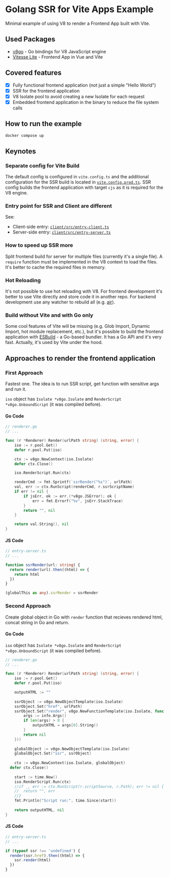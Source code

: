 # Golang SSR for Vite Apps Example

Minimal example of using V8 to render a Frontend App built with Vite.

## Used Packages

- [v8go](https://github.com/rogchap/v8go) - Go bindings for V8 JavaScript engine
- [Vitesse Lite](https://github.com/antfu/vitesse-lite) - Frontend App in Vue and Vite

## Covered features

- [x] Fully functional frontend application (not just a simple "Hello World")
- [x] SSR for the frontend application
- [x] V8 Isolate pool to avoid creating a new Isolate for each request
- [x] Embedded frontend application in the binary to reduce the file system calls

## How to run the example

```bash
docker compose up
```

## Keynotes

### Separate config for Vite Build

The default config is configured in `vite.config.ts` and the additional configuration for the SSR build is located in [`vite.config.prod.ts`](client/vite.config.prod.ts).
SSR config builds the frontend application with target `cjs` as it is required for the V8 engine.

### Entry point for SSR and Client are different

See:
- Client-side entry: [`client/src/entry-client.ts`](client/src/entry-client.ts)
- Server-side entry: [`client/src/entry-server.ts`](client/src/entry-server.ts)

### How to speed up SSR more

Split frontend build for server for multiple files (currently it's a single file).
A `require` function must be implemented in the V8 context to load the files.
It's better to cache the required files in memory.

### Hot Reloading

It's not possible to use hot reloading with V8. For frontend development it's better to use Vite directly and store code it in another repo. 
For backend development use any watcher to rebuild all (e.g. [air](https://github.com/cosmtrek/air)).

### Build without Vite and with Go only

Some cool features of Vite will be missing (e.g. Glob Import, Dynamic Import, hot module replacement, etc.), 
but it's possible to build the frontend application with [ESBuild](https://github.com/evanw/esbuild) - a Go-based bundler. It has a Go API and it's very fast.
Actually, it's used by Vite under the hood.

## Approaches to render the frontend application
### First Approach

Fastest one. The idea is to run SSR script, get function with sensitive args and run it.

`iso` object has `Isolate *v8go.Isolate` and `RenderScript *v8go.UnboundScript` (it was compiled before).

#### Go Code

```go
// renderer.go
// ...

func (r *Renderer) Render(urlPath string) (string, error) {
	iso := r.pool.Get()
	defer r.pool.Put(iso)

	ctx := v8go.NewContext(iso.Isolate)
	defer ctx.Close()

	iso.RenderScript.Run(ctx)

	renderCmd := fmt.Sprintf(`ssrRender("%s")`, urlPath)
	val, err := ctx.RunScript(renderCmd, r.ssrScriptName)
	if err != nil {
		if jsErr, ok := err.(*v8go.JSError); ok {
			err = fmt.Errorf("%v", jsErr.StackTrace)
		}
		return "", nil
	}

	return val.String(), nil
}
```

#### JS Code

```typescript
// entry-server.ts
// ...

function ssrRender(url: string) {
  return render(url).then((html) => {
    return html
  })
}

(globalThis as any).ssrRender = ssrRender
```


### Second Approach

Create global object in Go with `render` function that recieves rendered html, concat string in Go and return.

#### Go Code

`iso` object has `Isolate *v8go.Isolate` and `RenderScript *v8go.UnboundScript` (it was compiled before).

```go
// renderer.go
// ...

func (r *Renderer) Render(urlPath string) (string, error) {
	iso := r.pool.Get()
	defer r.pool.Put(iso)

	outputHTML := ""
	
	ssrObject := v8go.NewObjectTemplate(iso.Isolate)
	ssrObject.Set("href", urlPath)
	ssrObject.Set("render", v8go.NewFunctionTemplate(iso.Isolate, func(info *v8go.FunctionCallbackInfo) *v8go.Value {
		args := info.Args()
		if len(args) > 0 {
			outputHTML = args[0].String()
		}
		return nil
	}))
	
	globalObject := v8go.NewObjectTemplate(iso.Isolate)
	globalObject.Set("ssr", ssrObject)
	
	ctx := v8go.NewContext(iso.Isolate, globalObject)
  defer ctx.Close()
	
	start := time.Now()
	iso.RenderScript.Run(ctx)
	//if _, err := ctx.RunScript(r.scriptSource, r.Path); err != nil {
	//	return "", err
	//}
	fmt.Println("Script run:", time.Since(start))
	
	return outputHTML, nil
}
```

#### JS Code

```typescript
// entry-server.ts
// ...

if (typeof ssr !== 'undefined') {
  render(ssr.href).then((html) => {
    ssr.render(html)
  })
}
```
